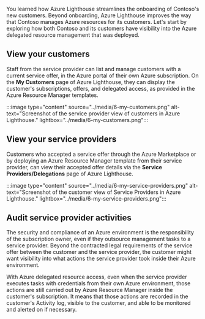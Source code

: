 You learned how Azure Lighthouse streamlines the onboarding of Contoso's new customers. Beyond onboarding, Azure Lighthouse improves the way that Contoso manages Azure resources for its customers. Let's start by exploring how both Contoso and its customers have visibility into the Azure delegated resource management that was deployed.

## View your customers

Staff from the service provider can list and manage customers with a current service offer, in the Azure portal of their own Azure subscription. On the **My Customers** page of Azure Lighthouse, they can display the customer's subscriptions, offers, and delegated access, as provided in the Azure Resource Manager templates.

:::image type="content" source="../media/6-my-customers.png" alt-text="Screenshot of the service provider view of customers in Azure Lighthouse." lightbox="../media/6-my-customers.png":::

## View your service providers

Customers who accepted a service offer through the Azure Marketplace or by deploying an Azure Resource Manager template from their service provider, can view their accepted offer details via the **Service Providers/Delegations** page of Azure Lighthouse.

:::image type="content" source="../media/6-my-service-providers.png" alt-text="Screenshot of the customer view of Service Providers in Azure Lighthouse." lightbox="../media/6-my-service-providers.png":::

## Audit service provider activities

The security and compliance of an Azure environment is the responsibility of the subscription owner, even if they outsource management tasks to a service provider. Beyond the contracted legal requirements of the service offer between the customer and the service provider, the customer might want visibility into what actions the service provider took inside their Azure environment.

With Azure delegated resource access, even when the service provider executes tasks with credentials from their own Azure environment, those actions are still carried out by Azure Resource Manager inside the customer's subscription. It means that those actions are recorded in the customer's Activity log, visible to the customer, and able to be monitored and alerted on if necessary.
